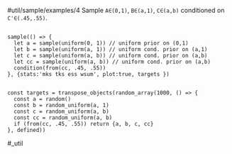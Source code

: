 #util/sample/examples/4 Sample `A∈(0,1)`, `B∈(a,1)`, `C∈(a,b)` conditioned on `C'∈(.45,.55)`.
```js:js_input

sample(() => {
  let a = sample(uniform(0, 1)) // uniform prior on (0,1)
  let b = sample(uniform(a, 1)) // uniform cond. prior on (a,1)
  let c = sample(uniform(a, b)) // uniform cond. prior on (a,b)
  let cc = sample(uniform(a, b)) // uniform cond. prior on (a,b)
  condition(from(cc, .45, .55))
}, {stats:'mks tks ess wsum', plot:true, targets })

```
```js:js_removed

const targets = transpose_objects(random_array(1000, () => {
  const a = random()
  const b = random_uniform(a, 1)
  const c = random_uniform(a, b)
  const cc = random_uniform(a, b)
  if (from(cc, .45, .55)) return {a, b, c, cc}
}, defined))

```
#_util